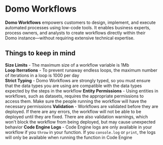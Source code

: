 # Domo Workflows

**Domo Workflows** empowers customers to design, implement, and execute automated processes using low-code tools. It enables business experts, process owners, and analysts to create workflows directly within their Domo instance—without requiring extensive technical expertise.

## Things to keep in mind

**Size Limits** - The maximum size of a workflow variable is 1Mb  
**Loop Iterrations** - To prevent runaway endless loops, the maximum number of iterations in a loop is 1000 per day  
**Strict Typing** - Domo Workflows are strongly typed, so you must ensure that the data types you are using are compatible with the data types expected by the steps in the workflow
**Entity Permissions** - Using entities in workflows, such as datasets, requires the appropriate permissions to access them. Make sure the people running the workflow will have the necessary permissions
**Validation** - Workflows are validated before they are deployed. If there are any errors, the workflow will not be able to be deployed until they are fixed. There are also validation warnings, which won't block the workflow from being deployed, but may cause unexpected behavior
**Code Engine Logs** - Code Engine logs are only available in your workflow if you `throw` in your function. If you `console.log` or `print`, the logs will only be available when running the function in Code Engine

